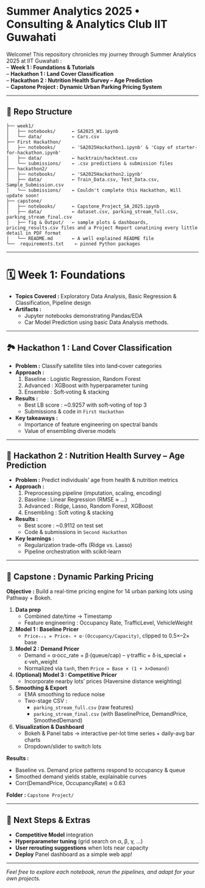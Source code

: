# Summer Analytics 2025 • Consulting & Analytics Club IIT Guwahati

Welcome! This repository chronicles my journey through Summer Analytics 2025 at IIT Guwahati :  
– **Week 1 : Foundations & Tutorials**  
– **Hackathon 1 : Land Cover Classification**  
– **Hackathon 2 : Nutrition Health Survey – Age Prediction**  
– **Capstone Project : Dynamic Urban Parking Pricing System**

---

## 📁 Repo Structure

```
├── week1/
│   ├── notebooks/      ← SA2025_W1.ipynb
│   └── data/           ← Cars.csv
├── First Hackathon/
│   ├── notebooks/      ← 'SA2025Hackathon1.ipynb' & 'Copy of starter-for-hackathon.ipynb' 
│   ├── data/           ← hacktrain/hacktest.csv
│   └── submissions/    ← .csv predictions & submission files
├── hackathon2/
│   ├── notebooks/      ← 'SA2025Hackathon2.ipynb'
│   ├── data/           ← Train_Data.csv, Test_Data.csv, Sample_Submission.csv
│   └── submissions/    ← Couldn't complete this Hackathon, Will update soon!
├── capstone/
│   ├── notebooks/      ← Capstone_Project_SA_2025.ipynb
│   ├── data/           ← dataset.csv, parking_stream_full.csv, parking_stream_final.csv
│   ├── fig & Output/   ← sample plots & dashboards, pricing_results.csv files and a Project Report conatining every little detail in PDF format
│   └── README.md       ← A well explained README file
└──  requirements.txt    ← pinned Python packages
```


---

# 🗓️ Week 1: Foundations

- **Topics Covered :** Exploratory Data Analysis, Basic Regression & Classification, Pipeline design  
- **Artifacts :**  
  - Jupyter notebooks demonstrating Pandas/EDA
  - Car Model Prediction using basic Data Analysis methods.
   
---

## 🏞️ Hackathon 1 : Land Cover Classification

- **Problem :** Classify satellite tiles into land‐cover categories  
- **Approach :**  
  1. Baseline : Logistic Regression, Random Forest  
  2. Advanced : XGBoost with hyperparameter tuning  
  3. Ensemble : Soft‐voting & stacking  
- **Results :**  
  - Best LB score : ~0.9257 with soft‐voting of top 3  
  - Submissions & code in `First Hackathon`  
- **Key takeaways :**  
  - Importance of feature engineering on spectral bands  
  - Value of ensembling diverse models  

---

## 🍎 Hackathon 2 : Nutrition Health Survey – Age Prediction

- **Problem :** Predict individuals’ age from health & nutrition metrics  
- **Approach :**  
  1. Preprocessing pipeline (imputation, scaling, encoding)  
  2. Baseline : Linear Regression (RMSE ≈ …)  
  3. Advanced : Ridge, Lasso, Random Forest, XGBoost  
  4. Ensembling : Soft voting & stacking  
- **Results :**   
  - Best score : ~0.9112 on test set  
  - Code & submissions in `Second Hackathon`  
- **Key learnings :**  
  - Regularization trade-offs (Ridge vs. Lasso)  
  - Pipeline orchestration with scikit-learn  

---

## 🚗 Capstone : Dynamic Parking Pricing

**Objective :** Build a real-time pricing engine for 14 urban parking lots using Pathway + Bokeh.  

1. **Data prep**  
   - Combined date/time → Timestamp  
   - Feature engineering : Occupancy Rate, TrafficLevel, VehicleWeight  
2. **Model 1 : Baseline Pricer**  
   - `Priceₜ₊₁ = Priceₜ + α·(Occupancy/Capacity)`, clipped to 0.5×–2× base  
3. **Model 2 : Demand Pricer**  
   - Demand = α·occ_rate + β·(queue/cap) – γ·traffic + δ·is_special + ε·veh_weight  
   - Normalized via `tanh`, then `Price = Base × (1 + λ×Demand)`  
4. **(Optional) Model 3 : Competitive Pricer**  
   - Incorporate nearby lots’ prices (Haversine distance weighting)  
5. **Smoothing & Export**  
   - EMA smoothing to reduce noise  
   - Two-stage CSV :  
     - `parking_stream_full.csv` (raw features)  
     - `parking_stream_final.csv` (with BaselinePrice, DemandPrice, SmoothedDemand)  
6. **Visualization & Dashboard**  
   - Bokeh & Panel tabs → interactive per-lot time series + daily-avg bar charts  
   - Dropdown/slider to switch lots  

**Results :**  
- Baseline vs. Demand price patterns respond to occupancy & queue  
- Smoothed demand yields stable, explainable curves  
- Corr(DemandPrice, OccupancyRate) ≈ 0.63  

**Folder :** `Capstone Project/`  

---

## 🚀 Next Steps & Extras

- **Competitive Model** integration  
- **Hyperparameter tuning** (grid search on α, β, γ, …)  
- **User rerouting suggestions** when lots near capacity  
- **Deploy** Panel dashboard as a simple web app!  

---

*Feel free to explore each notebook, rerun the pipelines, and adapt for your own projects.*  
